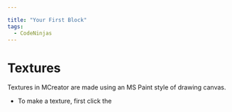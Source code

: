 ```yaml
---

title: "Your First Block"
tags:
  - CodeNinjas
---
```

# Textures
Textures in MCreator are made using an MS Paint style of drawing canvas.

- To make a texture, first click the 